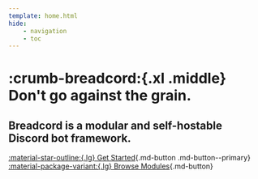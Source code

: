 ```yaml
---
template: home.html
hide:
    - navigation
    - toc
---
```


<div class="hero-text" markdown>

# :crumb-breadcord:{.xl .middle} Don't go against the grain.
## Breadcord is a **modular** and **self-hostable** Discord bot framework.

<div class="hero-buttons" markdown>

[:material-star-outline:{.lg} Get Started](docs/for-users/install-breadcord.md){.md-button .md-button--primary}
[:material-package-variant:{.lg} Browse Modules](https://bin.breadcord.com/){.md-button}

</div>

</div>
